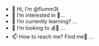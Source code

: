 - 👋 Hi, I’m @flumm3t
- 👀 I’m interested in 👻...
- 🌱 I’m currently learning? ...
- 💞️ I’m looking to 💰💸 ...
- 📫 How to reach me? Find me🙏 ...

